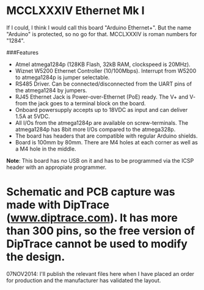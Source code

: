 MCCLXXXIV Ethernet Mk I
=========
If I could, I think I would call this board "Arduino Ethernet+". But the name "Arduino" is protected, so no go for that. MCCLXXXIV is roman numbers for "1284".

###Features
- Atmel atmega1284p (128KB Flash, 32kB RAM, clockspeed is 20MHz).
- Wiznet W5200 Ethernet Controller (10/100Mbps). Interrupt from W5200 to atmega1284p is jumper selectable.
- RS485 Driver. Can be connected/disconnected from the UART pins of the atmega1284 by jumpers.
- RJ45 Ethernet Jack is Power-over-Ethernet (PoE) ready. The V+ and V- from the jack goes to a terminal block on the board.
- Onboard powersupply accepts up to 18VDC as input and can deliver 1.5A at 5VDC.
- All I/Os from the atmega1284p are available on screw-terminals. The atmega1284p has 8bit more I/Os compared to the atmega328p.
- The board has headers that are compatible with regular Arduino shields.
- Board is 100mm by 80mm. There are M4 holes at each corner as well as a M4 hole in the middle.

**Note**: This board has _no_ USB on it and has to be programmed via the ICSP header with an appropiate programmer.

Schematic and PCB capture was made with DipTrace (www.diptrace.com). It has more than 300 pins, so the free version of DipTrace cannot be used to modify the design.
=========
07NOV2014:
I'll publish the relevant files here when I have placed an order for production and the manufacturer has validated the layout.
